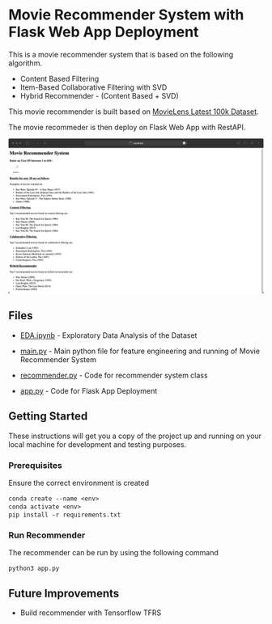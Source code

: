 # Movie Recommender System with Flask Web App Deployment

This is a movie recommender system that is based on the following algorithm.
* Content Based Filtering
* Item-Based Collaborative Filtering with SVD
* Hybrid Recommender - (Content Based + SVD)

This movie recommender is built based on [MovieLens Latest 100k Dataset](https://grouplens.org/datasets/movielens/latest/). 

The movie recommeder is then deploy on Flask Web App with RestAPI. 

![flaskapp](/image/Flask%20App%20Output.png)

## Files

* [EDA.ipynb](https://github.com/hwchua0209/Recommender-System/blob/master/EDA.ipynb) - Exploratory Data Analysis of the Dataset

* [main.py](https://github.com/hwchua0209/Recommender-System/blob/master/main.py) - Main python file for feature engineering and running of Movie Recommender System

* [recommender.py](https://github.com/hwchua0209/Recommender-System/blob/master/recommender.py) - Code for recommender system class

* [app.py](https://github.com/hwchua0209/Recommender-System/blob/master/app.py) - Code for Flask App Deployment

## Getting Started

These instructions will get you a copy of the project up and running on your local machine for development and testing purposes.

### Prerequisites

Ensure the correct environment is created

```
conda create --name <env>
conda activate <env>
pip install -r requirements.txt
```

### Run Recommender

The recommender can be run by using the following command

```
python3 app.py
```

## Future Improvements

* Build recommender with Tensorflow TFRS